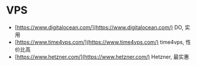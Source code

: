 # VPS

* [https://www.digitalocean.com/](https://www.digitalocean.com/) DO, 实用
* [https://www.time4vps.com/](https://www.time4vps.com/) time4vps, 性价比高
* [https://www.hetzner.com/](https://www.hetzner.com/) Hetzner, 最实惠

